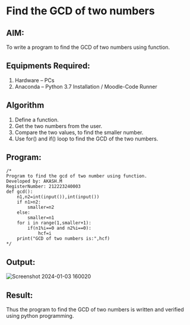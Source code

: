 # Find the GCD of two numbers

## AIM:
To write a program to find the GCD of two numbers using function.

## Equipments Required:
1. Hardware – PCs
2. Anaconda – Python 3.7 Installation / Moodle-Code Runner

## Algorithm
1. Define a function.
2. Get the two numbers from the user.
3. Compare the two values, to find the smaller number.
4. Use for() and if() loop to find the GCD of the two numbers.

## Program:
```
/*
Program to find the gcd of two number using function.
Developed by: AKASH.M
RegisterNumber: 212223240003
def gcd():
    n1,n2=int(input()),int(input())
    if n1>n2:
        smaller=n2
    else:
        smaller=n1
    for i in range(1,smaller+1):
        if(n1%i==0 and n2%i==0):
            hcf=i
    print("GCD of two numbers is:",hcf)        
*/
```

## Output:
![Screenshot 2024-01-03 160020](https://github.com/akashmano/GCD-of-two-numbers/assets/137408306/58d3325b-a173-4740-8199-2cd5b20c46aa)

## Result:
Thus the program to find the GCD of two numbers is written and verified using python programming.
